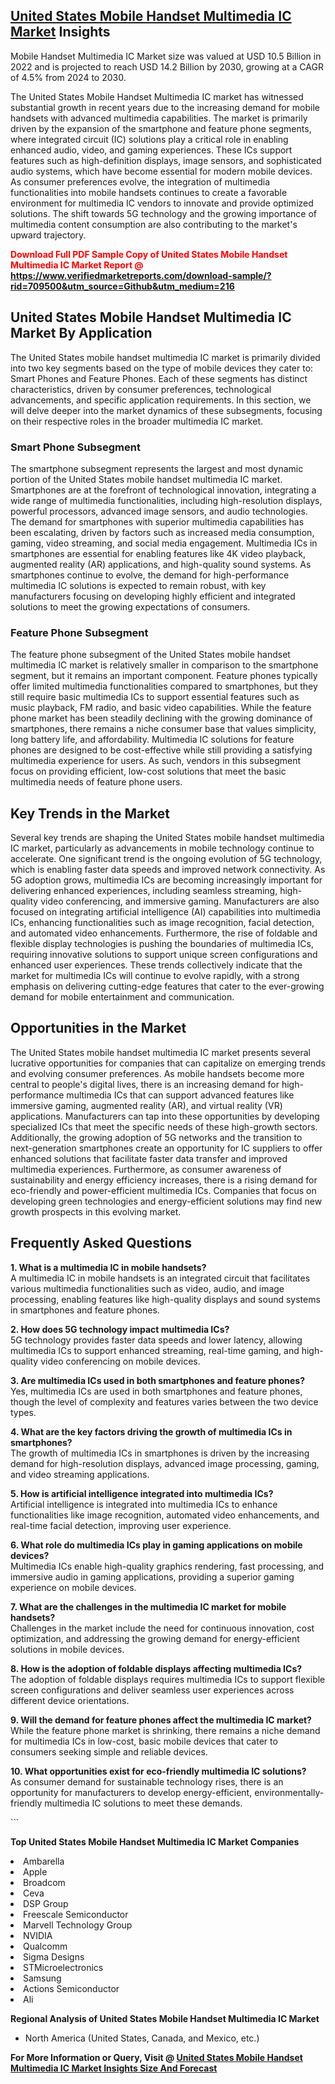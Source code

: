 <h2><a href="https://www.verifiedmarketreports.com/download-sample/?rid=709500&amp;utm_source=Github&amp;utm_medium=216" target="_blank">United States Mobile Handset Multimedia IC Market</a> Insights</h2><p>Mobile Handset Multimedia IC Market size was valued at USD 10.5 Billion in 2022 and is projected to reach USD 14.2 Billion by 2030, growing at a CAGR of 4.5% from 2024 to 2030.</p><p><p>The United States Mobile Handset Multimedia IC market has witnessed substantial growth in recent years due to the increasing demand for mobile handsets with advanced multimedia capabilities. The market is primarily driven by the expansion of the smartphone and feature phone segments, where integrated circuit (IC) solutions play a critical role in enabling enhanced audio, video, and gaming experiences. These ICs support features such as high-definition displays, image sensors, and sophisticated audio systems, which have become essential for modern mobile devices. As consumer preferences evolve, the integration of multimedia functionalities into mobile handsets continues to create a favorable environment for multimedia IC vendors to innovate and provide optimized solutions. The shift towards 5G technology and the growing importance of multimedia content consumption are also contributing to the market's upward trajectory. <strong><p><span class=""><span style="color: #ff0000;"><strong>Download Full PDF Sample Copy of United States Mobile Handset Multimedia IC Market Report</strong> @ </span><a href="https://www.verifiedmarketreports.com/download-sample/?rid=709500&amp;utm_source=Github&amp;utm_medium=216" target="_blank">https://www.verifiedmarketreports.com/download-sample/?rid=709500&amp;utm_source=Github&amp;utm_medium=216</a></span></p></strong></p><h2>United States Mobile Handset Multimedia IC Market By Application</h2><p>The United States mobile handset multimedia IC market is primarily divided into two key segments based on the type of mobile devices they cater to: Smart Phones and Feature Phones. Each of these segments has distinct characteristics, driven by consumer preferences, technological advancements, and specific application requirements. In this section, we will delve deeper into the market dynamics of these subsegments, focusing on their respective roles in the broader multimedia IC market.</p><h3>Smart Phone Subsegment</h3><p>The smartphone subsegment represents the largest and most dynamic portion of the United States mobile handset multimedia IC market. Smartphones are at the forefront of technological innovation, integrating a wide range of multimedia functionalities, including high-resolution displays, powerful processors, advanced image sensors, and audio technologies. The demand for smartphones with superior multimedia capabilities has been escalating, driven by factors such as increased media consumption, gaming, video streaming, and social media engagement. Multimedia ICs in smartphones are essential for enabling features like 4K video playback, augmented reality (AR) applications, and high-quality sound systems. As smartphones continue to evolve, the demand for high-performance multimedia IC solutions is expected to remain robust, with key manufacturers focusing on developing highly efficient and integrated solutions to meet the growing expectations of consumers.</p><h3>Feature Phone Subsegment</h3><p>The feature phone subsegment of the United States mobile handset multimedia IC market is relatively smaller in comparison to the smartphone segment, but it remains an important component. Feature phones typically offer limited multimedia functionalities compared to smartphones, but they still require basic multimedia ICs to support essential features such as music playback, FM radio, and basic video capabilities. While the feature phone market has been steadily declining with the growing dominance of smartphones, there remains a niche consumer base that values simplicity, long battery life, and affordability. Multimedia IC solutions for feature phones are designed to be cost-effective while still providing a satisfying multimedia experience for users. As such, vendors in this subsegment focus on providing efficient, low-cost solutions that meet the basic multimedia needs of feature phone users.</p><h2>Key Trends in the Market</h2><p>Several key trends are shaping the United States mobile handset multimedia IC market, particularly as advancements in mobile technology continue to accelerate. One significant trend is the ongoing evolution of 5G technology, which is enabling faster data speeds and improved network connectivity. As 5G adoption grows, multimedia ICs are becoming increasingly important for delivering enhanced experiences, including seamless streaming, high-quality video conferencing, and immersive gaming. Manufacturers are also focused on integrating artificial intelligence (AI) capabilities into multimedia ICs, enhancing functionalities such as image recognition, facial detection, and automated video enhancements. Furthermore, the rise of foldable and flexible display technologies is pushing the boundaries of multimedia ICs, requiring innovative solutions to support unique screen configurations and enhanced user experiences. These trends collectively indicate that the market for multimedia ICs will continue to evolve rapidly, with a strong emphasis on delivering cutting-edge features that cater to the ever-growing demand for mobile entertainment and communication.</p><h2>Opportunities in the Market</h2><p>The United States mobile handset multimedia IC market presents several lucrative opportunities for companies that can capitalize on emerging trends and evolving consumer preferences. As mobile handsets become more central to people's digital lives, there is an increasing demand for high-performance multimedia ICs that can support advanced features like immersive gaming, augmented reality (AR), and virtual reality (VR) applications. Manufacturers can tap into these opportunities by developing specialized ICs that meet the specific needs of these high-growth sectors. Additionally, the growing adoption of 5G networks and the transition to next-generation smartphones create an opportunity for IC suppliers to offer enhanced solutions that facilitate faster data transfer and improved multimedia experiences. Furthermore, as consumer awareness of sustainability and energy efficiency increases, there is a rising demand for eco-friendly and power-efficient multimedia ICs. Companies that focus on developing green technologies and energy-efficient solutions may find new growth prospects in this evolving market.</p><h2>Frequently Asked Questions</h2><p><strong>1. What is a multimedia IC in mobile handsets?</strong><br> A multimedia IC in mobile handsets is an integrated circuit that facilitates various multimedia functionalities such as video, audio, and image processing, enabling features like high-quality displays and sound systems in smartphones and feature phones.</p><p><strong>2. How does 5G technology impact multimedia ICs?</strong><br> 5G technology provides faster data speeds and lower latency, allowing multimedia ICs to support enhanced streaming, real-time gaming, and high-quality video conferencing on mobile devices.</p><p><strong>3. Are multimedia ICs used in both smartphones and feature phones?</strong><br> Yes, multimedia ICs are used in both smartphones and feature phones, though the level of complexity and features varies between the two device types.</p><p><strong>4. What are the key factors driving the growth of multimedia ICs in smartphones?</strong><br> The growth of multimedia ICs in smartphones is driven by the increasing demand for high-resolution displays, advanced image processing, gaming, and video streaming applications.</p><p><strong>5. How is artificial intelligence integrated into multimedia ICs?</strong><br> Artificial intelligence is integrated into multimedia ICs to enhance functionalities like image recognition, automated video enhancements, and real-time facial detection, improving user experience.</p><p><strong>6. What role do multimedia ICs play in gaming applications on mobile devices?</strong><br> Multimedia ICs enable high-quality graphics rendering, fast processing, and immersive audio in gaming applications, providing a superior gaming experience on mobile devices.</p><p><strong>7. What are the challenges in the multimedia IC market for mobile handsets?</strong><br> Challenges in the market include the need for continuous innovation, cost optimization, and addressing the growing demand for energy-efficient solutions in mobile devices.</p><p><strong>8. How is the adoption of foldable displays affecting multimedia ICs?</strong><br> The adoption of foldable displays requires multimedia ICs to support flexible screen configurations and deliver seamless user experiences across different device orientations.</p><p><strong>9. Will the demand for feature phones affect the multimedia IC market?</strong><br> While the feature phone market is shrinking, there remains a niche demand for multimedia ICs in low-cost, basic mobile devices that cater to consumers seeking simple and reliable devices.</p><p><strong>10. What opportunities exist for eco-friendly multimedia IC solutions?</strong><br> As consumer demand for sustainable technology rises, there is an opportunity for manufacturers to develop energy-efficient, environmentally-friendly multimedia IC solutions to meet these demands.</p>```</p><p><strong>Top United States Mobile Handset Multimedia IC Market Companies</strong></p><div data-test-id=""><p><li>Ambarella</li><li> Apple</li><li> Broadcom</li><li> Ceva</li><li> DSP Group</li><li> Freescale Semiconductor</li><li> Marvell Technology Group</li><li> NVIDIA</li><li> Qualcomm</li><li> Sigma Designs</li><li> STMicroelectronics</li><li> Samsung</li><li> Actions Semiconductor</li><li> Ali</li></p><div><strong>Regional Analysis of&nbsp;United States Mobile Handset Multimedia IC Market</strong></div><ul><li dir="ltr"><p dir="ltr">North America&nbsp;(United States, Canada, and Mexico, etc.)</p></li></ul><p><strong>For More Information or Query, Visit @&nbsp;</strong><strong><a href="https://www.verifiedmarketreports.com/product/mobile-handset-multimedia-ic-market/?utm_source=Github&amp;utm_medium=216" target="_blank">United States Mobile Handset Multimedia IC Market Insights Size And Forecast</a></strong></p></div>
